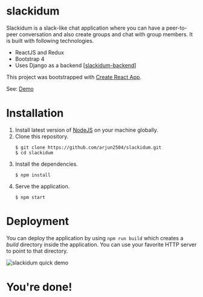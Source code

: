 # slackidum

Slackidum is a slack-like chat application where you can have a peer-to-peer conversation and also create groups and chat with group members. It is built with following technologies.

- ReactJS and Redux
- Bootstrap 4
- Uses Django as a backend [[slackidum-backend](https://github.com/arjun2504/slackidum-backend)]

This project was bootstrapped with [Create React App](https://github.com/facebook/create-react-app).

See: [Demo](http://139.59.79.241)

# Installation

1. Install latest version of [NodeJS](https://nodejs.org/en/) on your machine globally.
2. Clone this repository.
    ```
    $ git clone https://github.com/arjun2504/slackidum.git
    $ cd slackidum
    ```
3. Install the dependencies.
    ```
    $ npm install
    ```
4. Serve the application.
    ```
    $ npm start
    ```
    
# Deployment
You can deploy the application by using `npm run build` which creates a *build* directory inside the application. You can use your favorite HTTP server to point to that directory.

![slackidum quick demo](/public/static/images/slackidum-video.gif)

# You're done!
